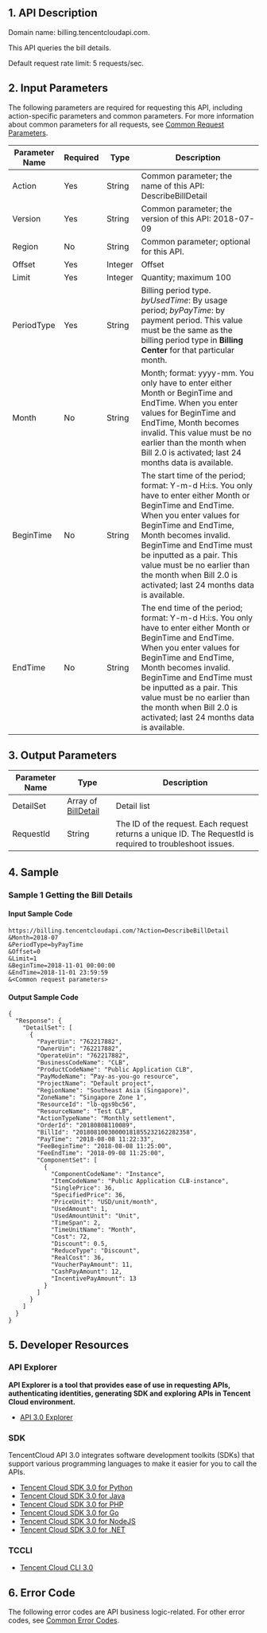## 1. API Description

Domain name: billing.tencentcloudapi.com. 

This API queries the bill details.

Default request rate limit: 5 requests/sec. 

## 2. Input Parameters

The following parameters are required for requesting this API, including action-specific parameters and common parameters. For more information about common parameters for all requests, see [Common Request Parameters](/document/api/555/19173). 

| Parameter Name | Required | Type | Description |
|---------|---------|---------|---------|
| Action | Yes | String | Common parameter; the name of this API: DescribeBillDetail |
| Version | Yes | String | Common parameter; the version of this API: 2018-07-09 |
| Region | No | String | Common parameter; optional for this API. |
| Offset | Yes | Integer | Offset |
| Limit | Yes | Integer | Quantity; maximum 100 |
| PeriodType | Yes | String | Billing period type. *byUsedTime*: By usage period; *byPayTime*: by payment period. This value must be the same as the billing period type in **Billing Center** for that particular month. |
| Month | No | String | Month; format: yyyy-mm. You only have to enter either Month or BeginTime and EndTime. When you enter values for BeginTime and EndTime, Month becomes invalid. This value must be no earlier than the month when Bill 2.0 is activated; last 24 months data is available. |
| BeginTime | No | String | The start time of the period; format: Y-m-d H:i:s. You only have to enter either Month or BeginTime and EndTime. When you enter values for BeginTime and EndTime, Month becomes invalid. BeginTime and EndTime must be inputted as a pair. This value must be no earlier than the month when Bill 2.0 is activated; last 24 months data is available. |
| EndTime | No | String | The end time of the period; format: Y-m-d H:i:s. You only have to enter either Month or BeginTime and EndTime. When you enter values for BeginTime and EndTime, Month becomes invalid. BeginTime and EndTime must be inputted as a pair. This value must be no earlier than the month when Bill 2.0 is activated; last 24 months data is available. |

## 3. Output Parameters

| Parameter Name | Type | Description |
|---------|---------|---------|
| DetailSet | Array of [BillDetail](/document/api/555/19183#BillDetail) | Detail list|
| RequestId | String | The ID of the request. Each request returns a unique ID. The RequestId is required to troubleshoot issues. |

## 4. Sample

### Sample 1 Getting the Bill Details

#### Input Sample Code

```
https://billing.tencentcloudapi.com/?Action=DescribeBillDetail
&Month=2018-07
&PeriodType=byPayTime
&Offset=0
&Limit=1
&BeginTime=2018-11-01 00:00:00
&EndTime=2018-11-01 23:59:59
&<Common request parameters>
```

#### Output Sample Code

```
{
  "Response": {
    "DetailSet": [
      {
        "PayerUin": "762217882",
        "OwnerUin": "762217882",
        "OperateUin": "762217882",
        "BusinessCodeName": "CLB",
        "ProductCodeName": "Public Application CLB",
        "PayModeName": “Pay-as-you-go resource",
        "ProjectName": "Default project",
        "RegionName": "Southeast Asia (Singapore)",
        "ZoneName": “Singapore Zone 1",
        "ResourceId": "lb-qgs9bc56",
        "ResourceName": "Test CLB",
        "ActionTypeName": "Monthly settlement",
        "OrderId": "20180808110089",
        "BillId": "20180810030000181855232162282358",
        "PayTime": "2018-08-08 11:22:33",
        "FeeBeginTime": "2018-08-08 11:25:00",
        "FeeEndTime": "2018-09-08 11:25:00",
        "ComponentSet": [
          {
            "ComponentCodeName": "Instance",
            "ItemCodeName": "Public Application CLB-instance",
            "SinglePrice": 36,
            "SpecifiedPrice": 36,
            "PriceUnit": "USD/unit/month",
            "UsedAmount": 1,
            "UsedAmountUnit": "Unit",
            "TimeSpan": 2,
            "TimeUnitName": "Month",
            "Cost": 72,
            "Discount": 0.5,
            "ReduceType": "Discount",
            "RealCost": 36,
            "VoucherPayAmount": 11,
            "CashPayAmount": 12,
            "IncentivePayAmount": 13
          }
        ]
      }
    ]
  }
}
```


## 5. Developer Resources

### API Explorer

**API Explorer is a tool that provides ease of use in requesting APIs, authenticating identities, generating SDK and exploring APIs in Tencent Cloud environment.**

* [API 3.0 Explorer](https://console.cloud.tencent.com/api/explorer?Product=billing&Version=2018-07-09&Action=DescribeBillDetail)

### SDK

TencentCloud API 3.0 integrates software development toolkits (SDKs) that support various programming languages to make it easier for you to call the APIs.

* [Tencent Cloud SDK 3.0 for Python](https://github.com/TencentCloud/tencentcloud-sdk-python)
* [Tencent Cloud SDK 3.0 for Java](https://github.com/TencentCloud/tencentcloud-sdk-java)
* [Tencent Cloud SDK 3.0 for PHP](https://github.com/TencentCloud/tencentcloud-sdk-php)
* [Tencent Cloud SDK 3.0 for Go](https://github.com/TencentCloud/tencentcloud-sdk-go)
* [Tencent Cloud SDK 3.0 for NodeJS](https://github.com/TencentCloud/tencentcloud-sdk-nodejs)
* [Tencent Cloud SDK 3.0 for .NET](https://github.com/TencentCloud/tencentcloud-sdk-dotnet)

### TCCLI

* [Tencent Cloud CLI 3.0](https://cloud.tencent.com/document/product/440/6176)

## 6. Error Code

The following error codes are API business logic-related. For other error codes, see [Common Error Codes](/document/api/555/15694#.E5.85.AC.E5.85.B1.E9.94.99.E8.AF.AF.E7.A0.81).
